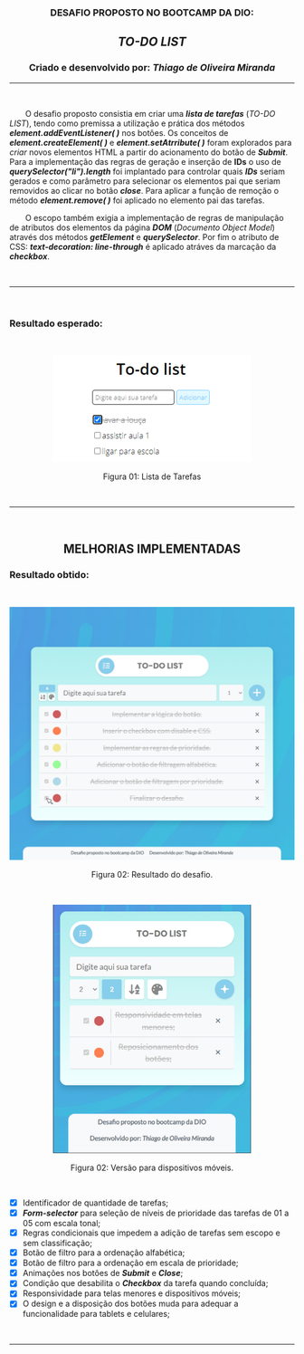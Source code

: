 <center >

### **DESAFIO PROPOSTO NO BOOTCAMP DA DIO:**

</center>

<h2 align="center" color="red" >

***TO-DO LIST***

</h2>

<h3 align="center">

**Criado e desenvolvido por:** *Thiago de Oliveira Miranda*

</h3>

***

<br>

&emsp;&emsp;O desafio proposto consistia em criar uma ***lista de tarefas*** (*TO-DO LIST*), tendo como premissa a utilização e prática dos métodos ***element.addEventListener( )*** nos botôes. Os conceitos de ***element.createElement( )*** e ***element.setAtrribute( )*** foram explorados para *criar* novos elementos HTML a partir do acionamento do botão de ***Submit***. Para a implementação das regras de geração e inserção de **IDs** o uso de ***querySelector("li").length*** foi implantado para controlar quais ***IDs*** seriam gerados e como parâmetro para selecionar os elementos pai que seriam removidos ao clicar no botão ***close***. Para aplicar a função de remoção o método ***element.remove( )*** foi aplicado no elemento pai das tarefas.

&emsp;&emsp;O escopo também exigia a implementação de regras de manipulação de atributos dos elementos da página ***DOM*** (*Documento Object Model*) através dos métodos ***getElement*** e ***querySelector***. Por fim o atributo de CSS: ***text-decoration: line-through*** é aplicado atráves da marcação da ***checkbox***.

<br>

***

<br>

### **Resultado esperado:**

<br>

<p align="center"><img width="350" src="./img/exemplo.png"/>

<p align="center">Figura 01: Lista de Tarefas</p>


</p>

<br>

***

<br>

<h2 align="center">

  **MELHORIAS IMPLEMENTADAS**

</h2>

### **Resultado obtido:**

<br>

<p align="center"><img width="700" src="./img/resultado.jpg"/>

<p align="center">Figura 02: Resultado do desafio.</p>

</p>

<br>

<p align="center"><img width="350" src="./img/mobile.jpg"/>

<p align="center">Figura 02: Versão para dispositivos móveis.</p>

</p>

<br>

* [x]  Identificador de quantidade de tarefas;
* [x]  ***Form-selector*** para seleção de níveis de prioridade das tarefas de 01 a 05 com escala tonal;           
* [x]  Regras condicionais que impedem a adição de tarefas sem escopo e sem classificação;
* [x]  Botão de filtro para a ordenação alfabética;
* [x]  Botão de filtro para a ordenação em escala de prioridade;
* [x]  Animações nos botôes de ***Submit*** e ***Close***;
* [x]  Condição que desabilita o ***Checkbox*** da tarefa quando concluída;
* [x]  Responsividade para telas menores e dispositivos móveis;
* [x]  O design e a disposição dos botões muda para adequar a funcionalidade para tablets e celulares;

<br>

***

